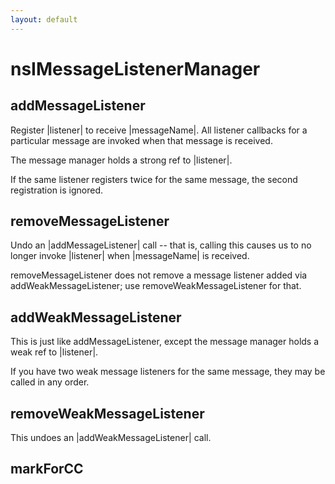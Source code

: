 ```yaml
---
layout: default
---
```


# nsIMessageListenerManager #

## addMessageListener ##

Register |listener| to receive |messageName|.  All listener
callbacks for a particular message are invoked when that message
is received.

The message manager holds a strong ref to |listener|.

If the same listener registers twice for the same message, the
second registration is ignored.


## removeMessageListener ##

Undo an |addMessageListener| call -- that is, calling this causes us to no
longer invoke |listener| when |messageName| is received.

removeMessageListener does not remove a message listener added via
addWeakMessageListener; use removeWeakMessageListener for that.


## addWeakMessageListener ##

This is just like addMessageListener, except the message manager holds a
weak ref to |listener|.

If you have two weak message listeners for the same message, they may be
called in any order.


## removeWeakMessageListener ##

This undoes an |addWeakMessageListener| call.


## markForCC ##
